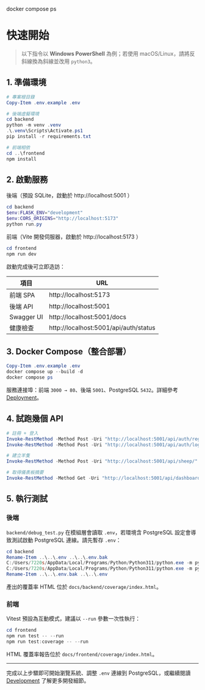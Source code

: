 docker compose ps
# 快速開始

> 以下指令以 **Windows PowerShell** 為例；若使用 macOS/Linux，請將反斜線換為斜線並改用 `python3`。

## 1. 準備環境

```powershell
# 專案根目錄
Copy-Item .env.example .env

# 後端虛擬環境
cd backend
python -m venv .venv
.\.venv\Scripts\Activate.ps1
pip install -r requirements.txt

# 前端相依
cd ..\frontend
npm install
```

## 2. 啟動服務

後端（預設 SQLite，啟動於 http://localhost:5001 ）

```powershell
cd backend
$env:FLASK_ENV="development"
$env:CORS_ORIGINS="http://localhost:5173"
python run.py
```

前端（Vite 開發伺服器，啟動於 http://localhost:5173 ）

```powershell
cd frontend
npm run dev
```

啟動完成後可立即造訪：

| 項目 | URL |
|------|-----|
| 前端 SPA | http://localhost:5173 |
| 後端 API | http://localhost:5001 |
| Swagger UI | http://localhost:5001/docs |
| 健康檢查 | http://localhost:5001/api/auth/status |

## 3. Docker Compose（整合部署）

```powershell
Copy-Item .env.example .env
docker compose up --build -d
docker compose ps
```

服務連接埠：前端 `3000 → 80`、後端 `5001`、PostgreSQL `5432`。詳細參考 [Deployment](./Deployment.md)。

## 4. 試跑幾個 API

```powershell
# 註冊 + 登入
Invoke-RestMethod -Method Post -Uri "http://localhost:5001/api/auth/register" -ContentType "application/json" -Body '{"username":"demo","password":"demo123"}' -SessionVariable s
Invoke-RestMethod -Method Post -Uri "http://localhost:5001/api/auth/login" -ContentType "application/json" -Body '{"username":"demo","password":"demo123"}' -WebSession $s

# 建立羊隻
Invoke-RestMethod -Method Post -Uri "http://localhost:5001/api/sheep/" -ContentType "application/json" -Body '{"EarNum":"A001","Breed":"台灣黑山羊","Sex":"母","BirthDate":"2024-01-15"}' -WebSession $s

# 取得儀表板摘要
Invoke-RestMethod -Method Get -Uri "http://localhost:5001/api/dashboard/data" -WebSession $s | ConvertTo-Json -Depth 4
```

## 5. 執行測試

### 後端

`backend/debug_test.py` 在模組層會讀取 `.env`，若環境含 PostgreSQL 設定會導致測試啟動 PostgreSQL 連線。請先暫存 `.env`：

```powershell
cd backend
Rename-Item ..\..\.env ..\..\.env.bak
C:/Users/7220s/AppData/Local/Programs/Python/Python311/python.exe -m pytest
C:/Users/7220s/AppData/Local/Programs/Python/Python311/python.exe -m pytest --cov=app --cov-report=term-missing --cov-report=html
Rename-Item ..\..\.env.bak ..\..\.env
```

產出的覆蓋率 HTML 位於 `docs/backend/coverage/index.html`。

### 前端

Vitest 預設為互動模式，建議以 `--run` 參數一次性執行：

```powershell
cd frontend
npm run test -- --run
npm run test:coverage -- --run
```

HTML 覆蓋率報告位於 `docs/frontend/coverage/index.html`。

---

完成以上步驟即可開始瀏覽系統、調整 `.env` 連線到 PostgreSQL，或繼續閱讀 [Development](./Development.md) 了解更多開發細節。
